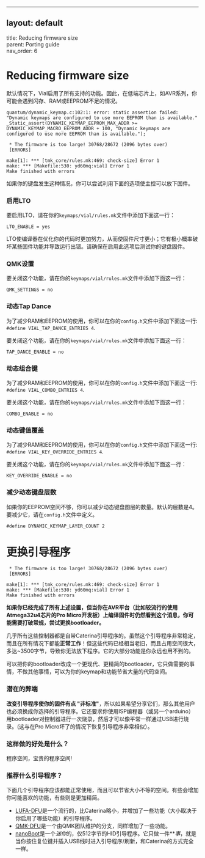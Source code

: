 ---


## layout: default  
title: Reducing firmware size  
parent: Porting guide  
nav\_order: 6

# Reducing firmware size

默认情况下，Vial启用了所有支持的功能。因此，在低端芯片上，如AVR系列，你可能会遇到闪存、RAM或EEPROM不足的情况。

```
quantum/dynamic_keymap.c:102:1: error: static assertion failed: "Dynamic keymaps are configured to use more EEPROM than is available."
_Static_assert(DYNAMIC_KEYMAP_EEPROM_MAX_ADDR >= DYNAMIC_KEYMAP_MACRO_EEPROM_ADDR + 100, "Dynamic keymaps are configured to use more EEPROM than is available.");
```

```
 * The firmware is too large! 30768/28672 (2096 bytes over)
 [ERRORS]

make[1]: *** [tmk_core/rules.mk:469: check-size] Error 1
make: *** [Makefile:530: yd60mq:vial] Error 1
Make finished with errors
```

如果你的键盘发生这种情况，你可以尝试利用下面的选项使主控可以放下固件。

### 启用LTO

要启用LTO，请在你的`keymaps/vial/rules.mk`文件中添加下面这一行：

```
LTO_ENABLE = yes
```

LTO使编译器在优化你的代码时更加努力，从而使固件尺寸更小；它有极小概率破坏某些固件功能并导致运行出错。请确保在启用此选项后测试你的键盘固件。

### QMK设置

要关闭这个功能，请在你的`keymaps/vial/rules.mk`文件中添加下面这一行：

```
QMK_SETTINGS = no
```

### 动态Tap Dance

为了减少RAM和EEPROM的使用，你可以在你的`config.h`文件中添加下面这一行: `#define VIAL_TAP_DANCE_ENTRIES 4`.

要关闭这个功能，请在你的`keymaps/vial/rules.mk`文件中添加下面这一行：

```
TAP_DANCE_ENABLE = no
```

### 动态组合键

为了减少RAM和EEPROM的使用，你可以在你的`config.h`文件中添加下面这一行: `#define VIAL_COMBO_ENTRIES 4`.

要关闭这个功能，请在你的`keymaps/vial/rules.mk`文件中添加下面这一行：

```
COMBO_ENABLE = no
```

### 动态键值覆盖

为了减少RAM和EEPROM的使用，你可以在你的`config.h`文件中添加下面这一行: `#define VIAL_KEY_OVERRIDE_ENTRIES 4`.

要关闭这个功能，请在你的`keymaps/vial/rules.mk`文件中添加下面这一行：

```
KEY_OVERRIDE_ENABLE = no
```

### 减少动态键盘层数

如果你的EEPROM空间不够，你可以减少动态键盘图层的数量。默认的层数是4。要减少它，请在`config.h`文件中定义。

```
#define DYNAMIC_KEYMAP_LAYER_COUNT 2
```

# 更换引导程序

```
 * The firmware is too large! 30768/28672 (2096 bytes over)
 [ERRORS]

make[1]: *** [tmk_core/rules.mk:469: check-size] Error 1
make: *** [Makefile:530: yd60mq:vial] Error 1
Make finished with errors
```

**如果你已经完成了所有上述设置，但当你在AVR平台（比如较流行的使用Atmega32u4芯片的Pro Micro开发板）上编译固件时仍然看到这个消息，你可能需要打破常规，尝试更换bootloader。**

几乎所有这些控制器都是自带Caterina引导程序的。虽然这个引导程序非常稳定，而且在所有情况下都能**正常工作**！但这些代码已经相当老旧，而且占用空间很大，多达~3500字节，导致你无法放下程序。它的大部分功能是你永远也用不到的。

可以把你的bootloader改成一个更现代、更精简的bootloader，它只做需要的事情，不做其他事情，可以为你的keymap和功能节省大量的代码空间。

### 潜在的弊端

**改变引导程序使你的固件有点 "非标准"**，所以如果希望分享它们，那么其他用户也必须换成你选择的引导程序。它还要求你使用ISP编程器（或另一个arduino）用bootloader对控制器进行一次烧录，然后才可以像平常一样通过USB进行烧录。(这与在Pro Micro坏了的情况下恢复引导程序非常相似）。

### 这样做的好处是什么？

程序空间，宝贵的程序空间!

### 推荐什么引导程序？

下面几个引导程序应该都能正常使用，而且可以节省大小不等的空间。有些会增加你可能喜欢的功能，有些则是更加精简。

* [LUFA-DFU](https://github.com/abcminiuser/lufa)是一个流行的，比Caterina略小，并增加了一些功能（大小取决于你启用了哪些功能）的引导程序。
* [QMK-DFU](https://github.com/qmk/lufa)是一个由QMK团队维护的分支，同样增加了一些功能。
* [nanoBoot](https://github.com/osamuaoki/nanoBoot)是一个*迷你*的，仅512字节的HID引导程序。它只做*一*件**_*事*_，就是当你按住复位键并插入USB线时进入引导程序/刷新，和Caterina的方式完全一样。